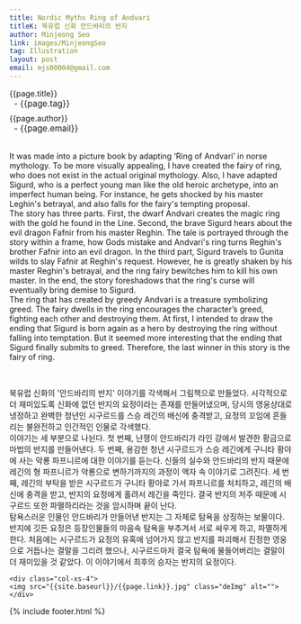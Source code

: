 ```yaml
---
title: Nordic Myths Ring of Andvari
titleK: 북유럽 신화 안드바리의 반지
author: Minjeong Seo
link: images/MinjeongSeo
tag: Illustration
layout: post
email: mjs00004@gmail.com
---	
```


<div class="container">

<div class="deDep">
{{page.title}}<br>
<p style="font-size:15px; margin:0px; padding:0px 0px 0px 8px; margin:0px 0px 8px 0px;">- {{page.tag}}</p>
{{page.author}}<br>
<p style="font-size:15px; margin:0px; padding:0px 0px 0px 8px;">- {{page.email}}</p>
</div>

<br>

<div class="det lato">



It was made into a picture book by adapting ‘Ring of Andvari’ in norse mythology. To be more visually appealing, I have created the fairy of ring, who does not exist in the actual original mythology. Also, I have adapted Sigurd, who is a perfect young man like the old heroic archetype, into an imperfect human being. For instance, he gets shocked by his master Leghin's betrayal, and also falls for the fairy's tempting proposal.
<br>
The story has three parts. First, the dwarf Andvari creates the magic ring with the gold he found in the Line. Second, the brave Sigurd hears about the evil dragon Fafnir from his master Reghin. The tale is portrayed through the story within a frame, how Gods mistake and Andvari's ring turns Reghin's brother Fafnir into an evil dragon. In the third part, Sigurd travels to Gunita wilds to slay Fafnir at Reghin's request. However, he is greatly shaken by his master Reghin's betrayal, and the ring fairy bewitches him to kill his own master. In the end, the story foreshadows that the ring's curse will eventually bring demise to Sigurd.
<br>
The ring that has created by greedy Andvari is a treasure symbolizing greed. The fairy dwells in the ring encourages the character’s greed, fighting each other and destroying them. At first, I intended to draw the ending that Sigurd is born again as a hero by destroying the ring without falling into temptation. But it seemed more interesting that the ending that Sigurd finally submits to greed. Therefore, the last winner in this story is the fairy of ring.



</div>

<br>

<div class="noto">

북유럽 신화의 '안드바리의 반지' 이야기를 각색해서 그림책으로 만들었다. 시각적으로 더 재미있도록 신화에 없던 반지의 요정이라는 존재를 만들어냈으며, 당시의 영웅상대로 냉정하고 완벽한 청년인 시구르드를 스승 레긴의 배신에 충격받고, 요정의 꼬임에 흔들리는 불완전하고 인간적인 인물로 각색했다.
<br>
이야기는 세 부분으로 나뉜다. 첫 번째, 난쟁이 안드바리가 라인 강에서 발견한 황금으로 마법의 반지를 만들어낸다. 두 번째, 용감한 청년 시구르드가 스승 레긴에게 구니타 황야에 사는 악룡 파프니르에 대한 이야기를 듣는다. 신들의 실수와 안드바리의 반지 때문에 레긴의 형 파프니르가 악룡으로 변하기까지의 과정이 액자 속 이야기로 그려진다. 세 번째, 레긴의 부탁을 받은 시구르드가 구니타 황야로 가서 파프니르를 처치하고, 레긴의 배신에 충격을 받고, 반지의 요정에게 홀려서 레긴을 죽인다. 결국 반지의 저주 때문에 시구르드 또한 파멸하리라는 것을 암시하며 끝이 난다.
<br>
탐욕스러운 인물인 안드바리가 만들어낸 반지는 그 자체로 탐욕을 상징하는 보물이다. 반지에 깃든 요정은 등장인물들의 마음속 탐욕을 부추겨서 서로 싸우게 하고, 파멸하게 한다. 처음에는 시구르드가 요정의 유혹에 넘어가지 않고 반지를 파괴해서 진정한 영웅으로 거듭나는 결말을 그리려 했으나, 시구르드마저 결국 탐욕에 물들어버리는 결말이 더 재미있을 것 같았다. 이 이야기에서 최후의 승자는 반지의 요정이다.


</div>

<div class="row noto">
	
	<div class="col-xs-4">
	<img src="{{site.baseurl}}/{{page.link}}.jpg" class="deImg" alt=""></div>
	
</div>

	

</div> 

{% include footer.html %}